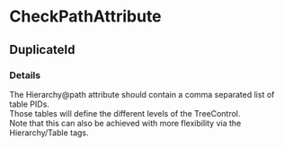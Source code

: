 ﻿---  
uid: Validator_18_2_6  
---

# CheckPathAttribute

## DuplicateId

### Details

The Hierarchy@path attribute should contain a comma separated list of table PIDs.  
Those tables will define the different levels of the TreeControl.  
Note that this can also be achieved with more flexibility via the Hierarchy\/Table tags.
